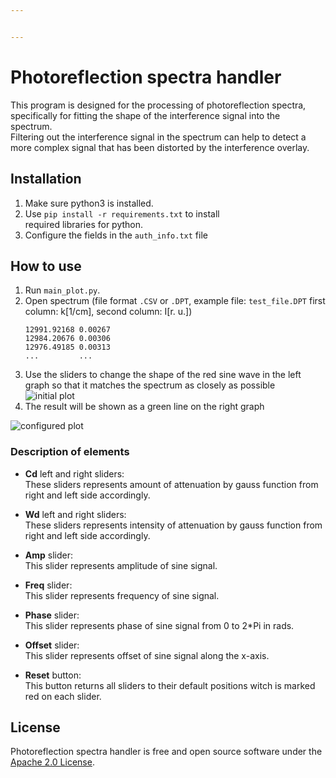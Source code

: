 ```yaml
---


---
```


<h1 id="photoreflection-spectra-handler">Photoreflection spectra handler</h1>
<p>This program is designed for the processing of photoreflection spectra, specifically for fitting the shape of the interference signal into the<br>
spectrum.<br>
Filtering out the interference signal in the spectrum can help to detect a more complex signal that has been distorted by the interference overlay.</p>
<h2 id="installation">Installation</h2>
<ol>
<li>Make sure python3 is installed.</li>
<li>Use <code>pip install -r requirements.txt</code> to install<br>
required libraries for python.</li>
<li>Configure the fields in the <code>auth_info.txt</code> file</li>
</ol>
<h2 id="how-to-use">How to use</h2>
<ol>
<li>Run <code>main_plot.py</code>.</li>
<li>Open spectrum (file format <code>.CSV</code> or <code>.DPT</code>, example file: <code>test_file.DPT</code> first column: k[1/cm], second column: I[r. u.])<pre><code>12991.92168 0.00267
12984.20676 0.00306
12976.49185 0.00313
...			...
</code></pre>
</li>
<li>Use the sliders to change the shape of the red sine wave in the left graph so that it matches the spectrum as closely as possible<br>
<img src="https://user-images.githubusercontent.com/54314123/132597127-004c90c9-5080-45d7-8e2e-89e17f23e002.png" alt="initial plot"></li>
<li>The result will be shown as a green line on the right graph</li>
</ol>
<p><img src="https://user-images.githubusercontent.com/54314123/132597592-83d7ec4f-9680-4052-a4bc-f707a41caa02.png" alt="configured plot"></p>
<h3 id="description-of-elements">Description of elements</h3>
<ul>
<li>
<p><strong>Cd</strong> left and right sliders:<br>
These sliders represents amount of attenuation by gauss function from right         and left side accordingly.</p>
</li>
<li>
<p><strong>Wd</strong> left and right sliders:<br>
These sliders represents intensity of         attenuation by gauss function from         right and left side accordingly.</p>
</li>
<li>
<p><strong>Amp</strong> slider:<br>
This slider represents amplitude of sine signal.</p>
</li>
<li>
<p><strong>Freq</strong> slider:<br>
This slider represents frequency of sine signal.</p>
</li>
<li>
<p><strong>Phase</strong> slider:<br>
This slider represents phase of sine signal from 0 to 2*Pi in         rads.</p>
</li>
<li>
<p><strong>Offset</strong> slider:<br>
This slider represents offset of sine signal along the x-axis.</p>
</li>
<li>
<p><strong>Reset</strong> button:<br>
This button returns all sliders to their default         positions witch is marked red on each slider.</p>
</li>
</ul>
<h2 id="license">License</h2>
<p>Photoreflection spectra handler is free and open source software under the <a href="https://github.com/create-go-app/cli/blob/master/LICENSE">Apache 2.0 License</a>.</p>

